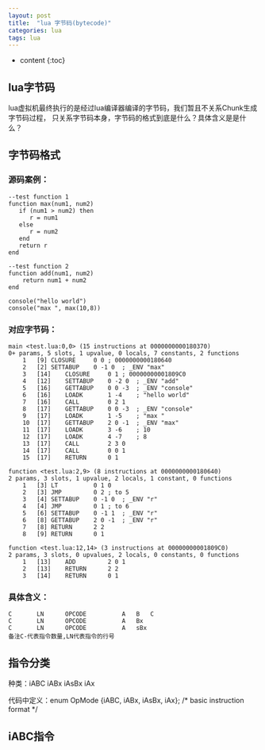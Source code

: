 ```yaml
---
layout: post
title:  "lua 字节码(bytecode)"
categories: lua
tags: lua
---
```


* content
{:toc}

## lua字节码

lua虚拟机最终执行的是经过lua编译器编译的字节码，我们暂且不关系Chunk生成字节码过程，
只关系字节码本身，字节码的格式到底是什么？具体含义是是什么？

## 字节码格式

### 源码案例：

```
--test function 1
function max(num1, num2)
   if (num1 > num2) then
	  r = num1
   else
	  r = num2
   end
   return r
end

--test function 2
function add(num1, num2)
	return num1 + num2
end

console("hello world")
console("max ", max(10,8))
```

### 对应字节码：

```
main <test.lua:0,0> (15 instructions at 0000000000180370)
0+ params, 5 slots, 1 upvalue, 0 locals, 7 constants, 2 functions
	1	[9]	CLOSURE  	0 0	; 0000000000180640
	2	[2]	SETTABUP 	0 -1 0	; _ENV "max"
	3	[14]	CLOSURE  	0 1	; 00000000001809C0
	4	[12]	SETTABUP 	0 -2 0	; _ENV "add"
	5	[16]	GETTABUP 	0 0 -3	; _ENV "console"
	6	[16]	LOADK    	1 -4	; "hello world"
	7	[16]	CALL     	0 2 1
	8	[17]	GETTABUP 	0 0 -3	; _ENV "console"
	9	[17]	LOADK    	1 -5	; "max "
	10	[17]	GETTABUP 	2 0 -1	; _ENV "max"
	11	[17]	LOADK    	3 -6	; 10
	12	[17]	LOADK    	4 -7	; 8
	13	[17]	CALL     	2 3 0
	14	[17]	CALL     	0 0 1
	15	[17]	RETURN   	0 1

function <test.lua:2,9> (8 instructions at 0000000000180640)
2 params, 3 slots, 1 upvalue, 2 locals, 1 constant, 0 functions
	1	[3]	LT       	0 1 0
	2	[3]	JMP      	0 2	; to 5
	3	[4]	SETTABUP 	0 -1 0	; _ENV "r"
	4	[4]	JMP      	0 1	; to 6
	5	[6]	SETTABUP 	0 -1 1	; _ENV "r"
	6	[8]	GETTABUP 	2 0 -1	; _ENV "r"
	7	[8]	RETURN   	2 2
	8	[9]	RETURN   	0 1

function <test.lua:12,14> (3 instructions at 00000000001809C0)
2 params, 3 slots, 0 upvalues, 2 locals, 0 constants, 0 functions
	1	[13]	ADD      	2 0 1
	2	[13]	RETURN   	2 2
	3	[14]	RETURN   	0 1
```

### 具体含义：

```
C		LN		OPCODE			A	B	C
C		LN		OPCODE			A	Bx
C		LN		OPCODE			A	sBx
备注C-代表指令数量,LN代表指令的行号
```


## 指令分类

种类：iABC	iABx	iAsBx	iAx

代码中定义：enum OpMode {iABC, iABx, iAsBx, iAx};  /* basic instruction format */

## iABC指令